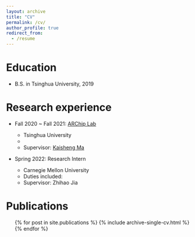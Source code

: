 ```yaml
---
layout: archive
title: "CV"
permalink: /cv/
author_profile: true
redirect_from:
  - /resume
---
```


Education
======
* B.S. in Tsinghua University, 2019

Research experience
======
* Fall 2020 ~ Fall 2021: [ARChip Lab](https://group.iiis.tsinghua.edu.cn/~maks/)
  * Tsinghua University
  * 
  * Supervisor: [Kaisheng Ma](https://group.iiis.tsinghua.edu.cn/~maks/leader.html)

* Spring 2022: Research Intern
  * Carnegie Mellon University
  * Duties included:
  * Supervisor: Zhihao Jia

Publications
======
  <ul>{% for post in site.publications %}
    {% include archive-single-cv.html %}
  {% endfor %}</ul>
  